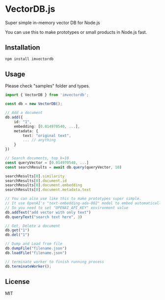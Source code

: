 # VectorDB.js

Super simple in-memory vector DB for Node.js

You can use this to make prototypes or small products in Node.js fast.

## Installation

```sh
npm install imvectordb
```

## Usage

Please check "samples" folder and types.

```typescript
import { VectorDB } from 'imvectordb';

const db = new VectorDB();

// Add a document
db.add({
    id: "1",
    embedding: [0.014970540, ...],
    metadata: {
        text: "original text",
        ... // anything
    }
})

// Search documents, top_k=10
const queryVector = [0.014970540, ...]
const searchResults = await db.query(queryVector, 10)

searchResults[0].similarity
searchResults[0].document.id
searchResults[0].document.embedding
searchResults[0].document.metadata.text

// You can also use like this to make prototypes super simple.
// It use OpenAI's "text-embedding-ada-002" model to embed automatically
// So you need to set "OPENAI_API_KEY" environment value
db.addText("add vector with only text")
db.queryText("search text here", 3)

// Get, Delete a document
db.get("1")
db.del("1")

// Dump and Load from file
db.dumpFile("filename.json")
db.loadFile("filename.json")

// terminate worker to finish running process
db.terminateWorker();
```

## License

MIT